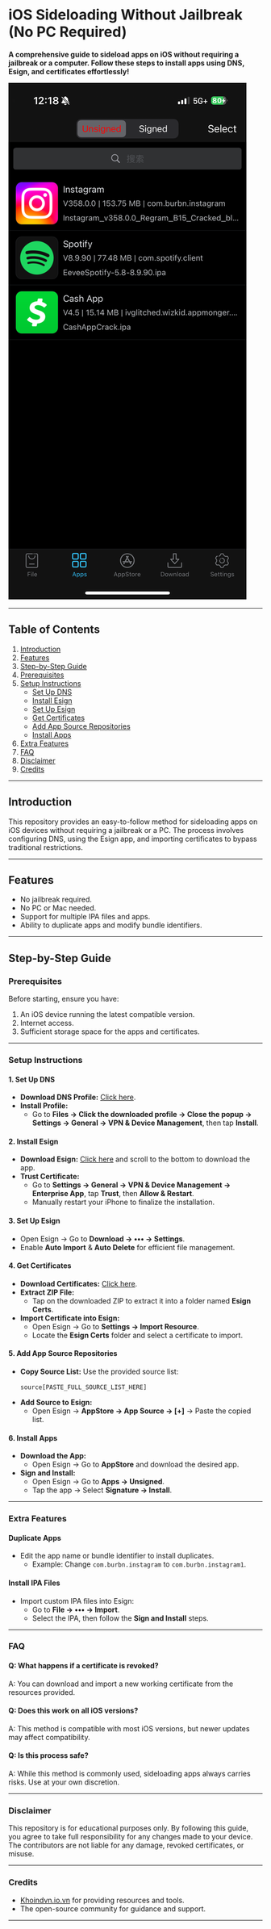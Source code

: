 
# iOS Sideloading Without Jailbreak (No PC Required)

**A comprehensive guide to sideload apps on iOS without requiring a jailbreak or a computer. Follow these steps to install apps using DNS, Esign, and certificates effortlessly!**

![Showcase](https://github.com/opsec-bot/IOS-Sideloading-No-Jailbreak/blob/main/pictures/IMG_9476.png)

---

## Table of Contents
1. [Introduction](#introduction)
2. [Features](#features)
3. [Step-by-Step Guide](#step-by-step-guide)
4. [Prerequisites](#prerequisites)
5. [Setup Instructions](#setup-instructions)
   - [Set Up DNS](#1-set-up-dns)
   - [Install Esign](#2-install-esign)
   - [Set Up Esign](#3-set-up-esign)
   - [Get Certificates](#4-get-certificates)
   - [Add App Source Repositories](#5-add-app-source-repositories)
   - [Install Apps](#6-install-apps)
6. [Extra Features](#extra-features)
7. [FAQ](#faq)
8. [Disclaimer](#disclaimer)
9. [Credits](#credits)

---

## Introduction

This repository provides an easy-to-follow method for sideloading apps on iOS devices without requiring a jailbreak or a PC. The process involves configuring DNS, using the Esign app, and importing certificates to bypass traditional restrictions.

---

## Features
- No jailbreak required.
- No PC or Mac needed.
- Support for multiple IPA files and apps.
- Ability to duplicate apps and modify bundle identifiers.

---

## Step-by-Step Guide

### Prerequisites
Before starting, ensure you have:
1. An iOS device running the latest compatible version.
2. Internet access.
3. Sufficient storage space for the apps and certificates.

---

### Setup Instructions

#### 1. Set Up DNS
- **Download DNS Profile:** [Click here](https://github.com/khoindvnDNS/iOS/raw/main/DNS/khoindns.mobileconfig).  
- **Install Profile:**  
  - Go to **Files -> Click the downloaded profile -> Close the popup -> Settings -> General -> VPN & Device Management**, then tap **Install**.

#### 2. Install Esign
- **Download Esign:** [Click here](https://khoindvn.io.vn/) and scroll to the bottom to download the app.  
- **Trust Certificate:**  
  - Go to **Settings -> General -> VPN & Device Management -> Enterprise App**, tap **Trust**, then **Allow & Restart**.  
  - Manually restart your iPhone to finalize the installation.

#### 3. Set Up Esign
- Open Esign -> Go to **Download -> ••• -> Settings**.  
- Enable **Auto Import** & **Auto Delete** for efficient file management.

#### 4. Get Certificates
- **Download Certificates:** [Click here](https://khoindvn.io.vn/document/DNS/Esign-Certs.zip).  
- **Extract ZIP File:**  
  - Tap on the downloaded ZIP to extract it into a folder named **Esign Certs**.  
- **Import Certificate into Esign:**  
  - Open Esign -> Go to **Settings -> Import Resource**.  
  - Locate the **Esign Certs** folder and select a certificate to import.

#### 5. Add App Source Repositories
- **Copy Source List:** Use the provided source list:  
  ```
  source[PASTE_FULL_SOURCE_LIST_HERE]
  ```
- **Add Source to Esign:**  
  - Open Esign -> **AppStore -> App Source -> [+]** -> Paste the copied list.

#### 6. Install Apps
- **Download the App:**  
  - Open Esign -> Go to **AppStore** and download the desired app.  
- **Sign and Install:**  
  - Open Esign -> Go to **Apps -> Unsigned**.  
  - Tap the app -> Select **Signature -> Install**.

---

### Extra Features

#### Duplicate Apps
- Edit the app name or bundle identifier to install duplicates.  
  - Example: Change `com.burbn.instagram` to `com.burbn.instagram1`.

#### Install IPA Files
- Import custom IPA files into Esign:  
  - Go to **File -> ••• -> Import**.  
  - Select the IPA, then follow the **Sign and Install** steps.

---

### FAQ

#### Q: What happens if a certificate is revoked?
A: You can download and import a new working certificate from the resources provided.

#### Q: Does this work on all iOS versions?
A: This method is compatible with most iOS versions, but newer updates may affect compatibility.

#### Q: Is this process safe?
A: While this method is commonly used, sideloading apps always carries risks. Use at your own discretion.

---

### Disclaimer
This repository is for educational purposes only. By following this guide, you agree to take full responsibility for any changes made to your device. The contributors are not liable for any damage, revoked certificates, or misuse.

---

### Credits
- [Khoindvn.io.vn](https://khoindvn.io.vn/) for providing resources and tools.
- The open-source community for guidance and support.

---
